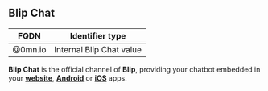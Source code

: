 ## Blip Chat

| FQDN    | Identifier type          |
|---------|--------------------------|
| @0mn.io | Internal Blip Chat value |

**Blip Chat** is the official channel of **Blip**, providing your chatbot embedded in your [**website**](https://github.com/takenet/blip-sdk-web), [**Android**](https://github.com/takenet/blip-sdk-android) or [**iOS**](https://github.com/takenet/blip-sdk-ios) apps.
